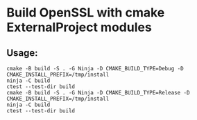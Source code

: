 # Build OpenSSL with cmake ExternalProject modules

## Usage:

    cmake -B build -S . -G Ninja -D CMAKE_BUILD_TYPE=Debug -D CMAKE_INSTALL_PREFIX=/tmp/install
    ninja -C build
    ctest --test-dir build
    cmake -B build -S . -G Ninja -D CMAKE_BUILD_TYPE=Release -D CMAKE_INSTALL_PREFIX=/tmp/install
    ninja -C build
    ctest --test-dir build

